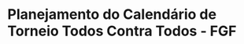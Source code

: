Planejamento do Calendário de Torneio Todos Contra Todos - FGF 
==============================================================

